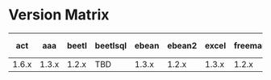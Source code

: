 # Version Matrix

| act | aaa | beetl | beetlsql | ebean | ebean2 | excel | freemarker | morphia | mustache | social | sql-common | storage | thymeleaf | velocity |
| --- | --- | ----- | -------- | ----- | ------ | ----- | ---------- | ------- | -------- | ------ | ---------- | ------- | --------- | -------- |
| 1.6.x | 1.3.x | 1.2.x | TBD | 1.3.x | 1.2.x | 1.3.x | 1.2.x | 1.3.x | 1.3.x | 0.10.x | 1.2.x | 0.12.x | 1.2.x | 1.2.x | 
